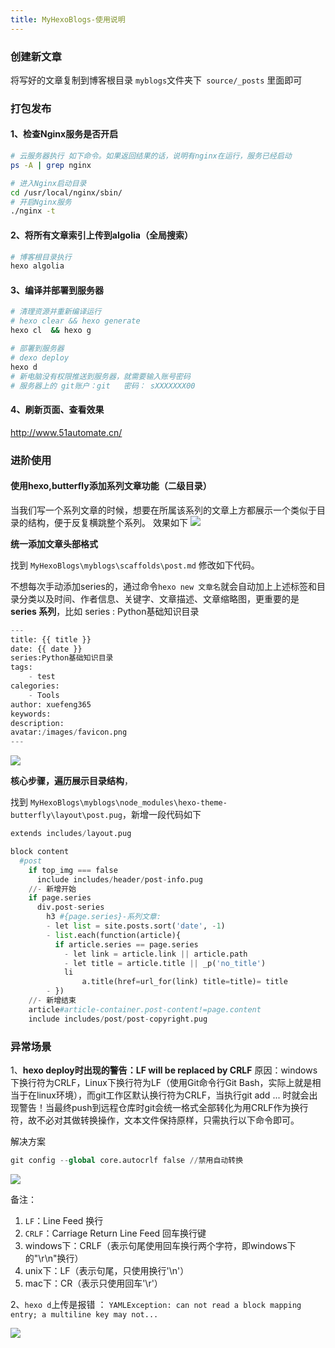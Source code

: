 ```yaml
---
title: MyHexoBlogs-使用说明
---
```


### 创建新文章

将写好的文章复制到博客根目录 `myblogs`文件夹下` source/_posts` 里面即可

### 打包发布
#### 1、检查Nginx服务是否开启

```bash
# 云服务器执行 如下命令。如果返回结果的话，说明有nginx在运行，服务已经启动
ps -A | grep nginx

# 进入Nginx启动目录
cd /usr/local/nginx/sbin/
# 开启Nginx服务
./nginx -t
```



#### 2、将所有文章索引上传到algolia（全局搜索）
```bash
# 博客根目录执行
hexo algolia
```

#### 3、编译并部署到服务器

```bash
# 清理资源并重新编译运行
# hexo clear && hexo generate
hexo cl  && hexo g

# 部署到服务器
# dexo deploy
hexo d
# 新电脑没有权限推送到服务器，就需要输入账号密码 
# 服务器上的 git账户：git   密码： sXXXXXXX00

```

#### 4、刷新页面、查看效果

http://www.51automate.cn/



### 进阶使用

####  使用hexo,butterfly添加系列文章功能（二级目录）
当我们写一个系列文章的时候，想要在所属该系列的文章上方都展示一个类似于目录的结构，便于反复横跳整个系列。 效果如下
![](http://biji.51automate.cn/blogs/img/20230112213926.png)

**统一添加文章头部格式**

找到 `MyHexoBlogs\myblogs\scaffolds\post.md`  修改如下代码。

不想每次手动添加series的，通过命令`hexo new 文章名`就会自动加上上述标签和目录分类以及时间、作者信息、关键字、文章描述、文章缩略图，更重要的是 **series 系列**，比如 series : Python基础知识目录

```python
---
title: {{ title }}
date: {{ date }}
series:Python基础知识目录
tags:
    - test
calegories:
    - Tools
author: xuefeng365
keywords:
description:
avatar:/images/favicon.png
---
```

![](http://biji.51automate.cn/blogs/img/20230112202001.png)



**核心步骤，遍历展示目录结构**，

找到 `MyHexoBlogs\myblogs\node_modules\hexo-theme-butterfly\layout\post.pug`，新增一段代码如下

```python
extends includes/layout.pug

block content
  #post
    if top_img === false
      include includes/header/post-info.pug
    //- 新增开始
    if page.series
      div.post-series
        h3 #{page.series}-系列文章:
        - let list = site.posts.sort('date', -1)
        - list.each(function(article){
          if article.series == page.series
            - let link = article.link || article.path
            - let title = article.title || _p('no_title')
            li
                a.title(href=url_for(link) title=title)= title
        - })
    //- 新增结束
    article#article-container.post-content!=page.content
    include includes/post/post-copyright.pug
```



### 异常场景

1、**hexo deploy时出现的警告：LF will be replaced by CRLF**
原因：windows下换行符为CRLF，Linux下换行符为LF（使用Git命令行Git Bash，实际上就是相当于在linux环境），而git工作区默认换行符为CRLF，当执行git add ... 时就会出现警告！当最终push到远程仓库时git会统一格式全部转化为用CRLF作为换行符，故不必对其做转换操作，文本文件保持原样，只需执行以下命令即可。

解决方案

```python
git config --global core.autocrlf false //禁用自动转换
```

![](http://biji.51automate.cn/blogs/img/20230112201009.png)

备注：

1. `LF`：Line Feed 换行
2.  `CRLF`：Carriage Return Line Feed 回车换行键
3. windows下：CRLF（表示句尾使用回车换行两个字符，即windows下的"\r\n"换行）
4. unix下：LF（表示句尾，只使用换行'\n'）
5. mac下：CR（表示只使用回车'\r'）



2、`hexo d`上传是报错 ： `YAMLException: can not read a block mapping entry; a multiline key may not...`

![](http://biji.51automate.cn/blogs/img/20230112204259.png)











